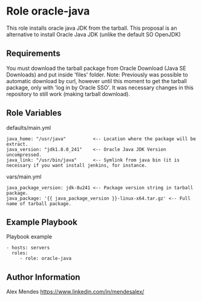 Role oracle-java
=========

This role installs oracle java JDK from the tarball. 
This proposal is an alternative to install Oracle Java JDK (unlike the default SO OpenJDK)

Requirements
------------

You must download the tarball package from Oracle Download (Java SE Downloads) and put inside 'files' folder.
Note: Previously was possible to automatic download by curl, however until this moment to get the tarball package, only with 'log in by Oracle SSO'. 
It was necessary changes in this repository to still work (making tarball download).

Role Variables
--------------

defaults/main.yml

    java_home: "/usr/java"          <-- Location where the package will be extract.
    java_version: "jdk1.8.0_241"    <-- Oracle Java JDK Version uncompressed.
    java_link: "/usr/bin/java"      <-- Symlink from java bin (it is necessary if you want install jenkins, for instance.

vars/main.yml

    java_package_version: jdk-8u241 <-- Package version string in tarball package.
    java_package: '{{ java_package_version }}-linux-x64.tar.gz' <-- Full name of tarball package.


Example Playbook
----------------

Playbook example

    - hosts: servers
      roles:
         - role: oracle-java


Author Information
------------------

Alex Mendes
https://www.linkedin.com/in/mendesalex/
